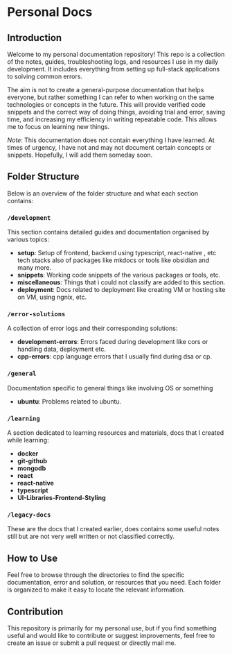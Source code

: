 # Personal Docs

## Introduction

Welcome to my personal documentation repository! This repo is a collection of the notes, guides, troubleshooting logs, and resources I use in my daily development. It includes everything from setting up full-stack applications to solving common errors.

The aim is not to create a general-purpose documentation that helps everyone, but rather something I can refer to when working on the same technologies or concepts in the future. This will provide verified code snippets and the correct way of doing things, avoiding trial and error, saving time, and increasing my efficiency in writing repeatable code. This allows me to focus on learning new things.

_Note_: This documentation does not contain everything I have learned. At times of urgency, I have not and may not document certain concepts or snippets. Hopefully, I will add them someday soon.

## Folder Structure

Below is an overview of the folder structure and what each section contains:

### `/development`

This section contains detailed guides and documentation organised by various topics:

- **setup**: Setup of frontend, backend using typescript, react-native , etc tech stacks also of packages like mkdocs or tools like obsidian and many more.
- **snippets**: Working code snippets of the various packages or tools, etc.
- **miscellaneous**: Things that i could not classify are added to this section.
- **deployment**: Docs related to deployment like creating VM or hosting site on VM, using ngnix, etc.

### `/error-solutions`

A collection of error logs and their corresponding solutions:

- **development-errors**: Errors faced during development like cors or handling data, deployment etc.
- **cpp-errors**: cpp language errors that I usually find during dsa or cp.

### `/general`

Documentation specific to general things like involving OS or something

- **ubuntu**: Problems related to ubuntu.

### `/learning`

A section dedicated to learning resources and materials,  docs that I created while learning:

- **docker**
- **git-github**
- **mongodb**
- **react**
- **react-native**
- **typescript**
- **UI-Libraries-Frontend-Styling**

### `/legacy-docs`

These are the docs that I created earlier, does contains some useful notes still but are not very well written or not classified correctly.

## How to Use

Feel free to browse through the directories to find the specific documentation, error and solution, or resources that you need. Each folder is organized to make it easy to locate the relevant information.

## Contribution

This repository is primarily for my personal use, but if you find something useful and would like to contribute or suggest improvements, feel free to create an issue or submit a pull request or directly mail me.
